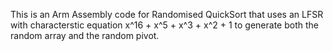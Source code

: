 This is an Arm Assembly code for Randomised QuickSort that uses an LFSR with characterstic equation x^16 + x^5 + x^3 + x^2 + 1 to generate both the random array and the random pivot.     
